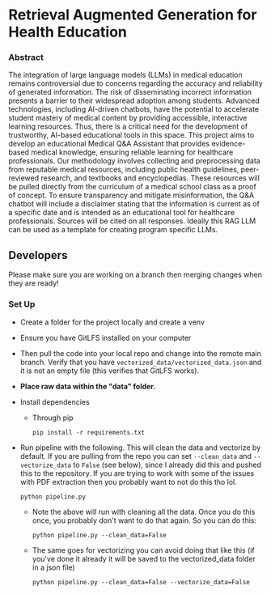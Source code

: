 # Retrieval Augmented Generation for Health Education

### Abstract

The integration of large language models (LLMs) in medical education remains controversial due to concerns regarding the accuracy and reliability of generated information. The risk of disseminating incorrect information presents a barrier to their widespread adoption among students. Advanced technologies, including AI-driven chatbots, have the potential to accelerate student mastery of medical content by providing accessible, interactive learning resources. Thus, there is a critical need for the development of trustworthy, AI-based educational tools in this space. This project aims to develop an educational Medical Q&A Assistant that provides evidence-based medical knowledge, ensuring reliable learning for healthcare professionals. Our methodology involves collecting and preprocessing data from reputable medical resources, including public health guidelines, peer-reviewed research, and textbooks and encyclopedias. These resources will be pulled directly from the curriculum of a medical school class as a proof of concept. To ensure transparency and mitigate misinformation, the Q&A chatbot will include a disclaimer stating that the information is current as of a specific date and is intended as an educational tool for healthcare professionals. Sources will be cited on all responses. Ideally this RAG LLM can be used as a template for creating program specific LLMs.

## Developers

Please make sure you are working on a branch then merging changes when they are ready!

### Set Up

- Create a folder for the project locally and create a venv

- Ensure you have GitLFS installed on your computer

- Then pull the code into your local repo and change into the remote main branch. Verify that you have `vectorized_data/vectorized_data.json` and it is not an empty file (this verifies that GitLFS works).

- **Place raw data within the "data" folder.**

- Install dependencies

  - Through pip
    ```
    pip install -r requirements.txt
    ```

- Run pipeline with the following. This will clean the data and vectorize by default. If you are pulling from the repo you can set `--clean_data` and `--vectorize_data` to `False` (see below), since I already did this and pushed this to the repository. If you are trying to work with some of the issues with PDF extraction then you probably want to not do this tho lol.

  ```
  python pipeline.py
  ```

  - Note the above will run with cleaning all the data. Once you do this once, you probably don't want to do that again. So you can do this:

    ```
    python pipeline.py --clean_data=False
    ```

  - The same goes for vectorizing you can avoid doing that like this (if you've done it already it will be saved to the vectorized_data folder in a json file)

    ```
    python pipeline.py --clean_data=False --vectorize_data=False
    ```
